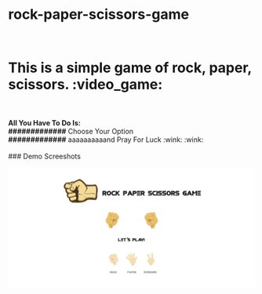 # rock-paper-scissors-game
<br />
<h1>This is a simple game of rock, paper, scissors. :video_game:</h1>
<br />
<br />
 <strong>All You Have To Do Is:</strong>
 <br />
 <strong>#############</strong>  Choose Your Option 
 <br/>
 <strong>#############</strong>  aaaaaaaaaand Pray For Luck :wink: :wink:
<br/>
<br/>
### Demo Screeshots

![Rock Paper Scissors Game](./public/assets/img/readme.png "Desktop Demo")



